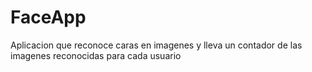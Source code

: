 # FaceApp
Aplicacion que reconoce caras en imagenes y lleva un contador de las imagenes reconocidas para cada usuario
